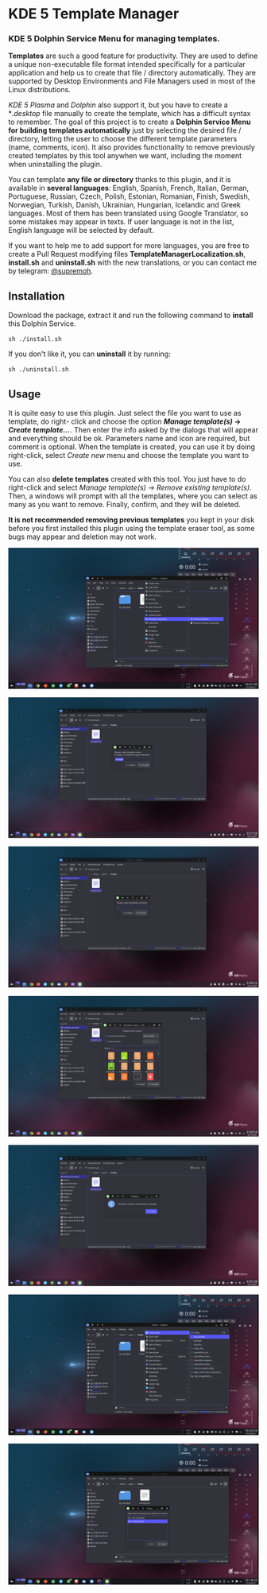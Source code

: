 # KDE 5 Template Manager

### KDE 5 Dolphin Service Menu for managing templates.

**Templates** are such a good feature for productivity. They are used to define a unique non-executable
file format intended specifically for a particular application and help us to create that file / directory
automatically. They are supported by Desktop Environments and File Managers used in most of the Linux
distributions.

*KDE 5 Plasma* and *Dolphin* also support it, but you have to create a **.desktop* file manually 
to create the template, which has a difficult syntax to remember. The goal of this project is to 
create a **Dolphin Service Menu for building templates automatically** just by selecting the
desired file / directory, letting the user to choose the different template parameters (name, comments, icon).
It also provides functionality to remove previously created templates by this tool anywhen we want, including
the moment when uninstalling the plugin.

You can template **any file or directory** thanks to this plugin, and it is available in **several languages**: English, 
Spanish, French, Italian, German, Portuguese, Russian, Czech, Polish, Estonian, Romanian, Finish, Swedish, Norwegian,
Turkish, Danish, Ukrainian, Hungarian, Icelandic and Greek languages. Most of them has been translated using Google 
Translator, so some mistakes may appear in texts. If user language is not in the list, English language will be selected 
by default. 

If you want to help me to add support for more languages, you are free to create a Pull Request modifying files 
**TemplateManagerLocalization.sh**, **install.sh** and **uninstall.sh** with the new translations, or you can contact
me by telegram: [@supremoh](https://t.me/supremoh).

## Installation

Download the package, extract it and run the following command to **install** this Dolphin Service. 

    sh ./install.sh

If you don't like it, you can **uninstall** it by running:

    sh ./uninstall.sh

## Usage

It is quite easy to use this plugin. Just select the file you want to use as template, do right-
click and choose the option ***Manage template(s)* -> *Create template...***. Then enter the info asked by the
dialogs that will appear and everything should be ok. Parameters name and icon are required, but
comment is optional. When the template is created, you can use it by doing right-click, select *Create new* menu
and choose the template you want to use.

You can also **delete templates** created with this tool. You just have to do right-click and select 
*Manage template(s)* -> *Remove existing template(s)*. Then, a windows will prompt with all the 
templates, where you can select as many as you want to remove. Finally, confirm, and they will be deleted. 

**It is not recommended removing previous templates** you kept in your disk before you first installed this plugin 
using the template eraser tool, as some bugs may appear and deletion may not work.

![Dolphin Service Menu](screenshots/1.png "Dolphin Service Menu")

![Template name](screenshots/2.png "Template name")

![Template comment](screenshots/3.png "Template comment")

![Template icon](screenshots/4.png "Template icon")

![Created successfully](screenshots/5.png "Created successfully")

![Template example](screenshots/6.png "Template example")

![Template deletion](screenshots/7.png "Template deletion")